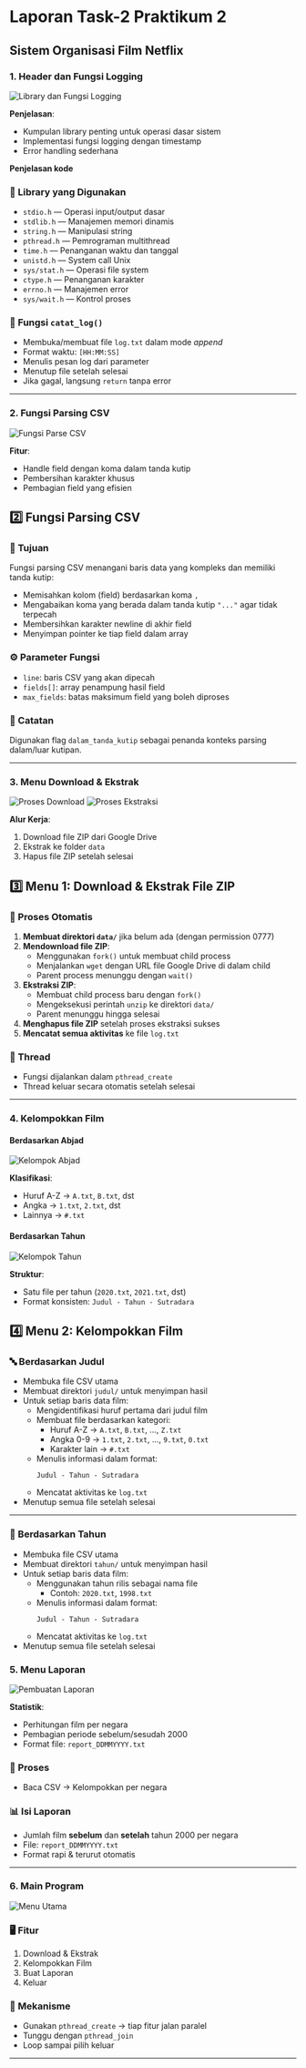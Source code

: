 # Laporan Task-2 Praktikum 2
## Sistem Organisasi Film Netflix

### 1. Header dan Fungsi Logging
![Library dan Fungsi Logging](foto_anthony/Screenshot%202025-04-30%20112438.png)

**Penjelasan**:
- Kumpulan library penting untuk operasi dasar sistem
- Implementasi fungsi logging dengan timestamp
- Error handling sederhana

**Penjelasan kode**
### 📁 Library yang Digunakan
- `stdio.h` — Operasi input/output dasar  
- `stdlib.h` — Manajemen memori dinamis  
- `string.h` — Manipulasi string  
- `pthread.h` — Pemrograman multithread  
- `time.h` — Penanganan waktu dan tanggal  
- `unistd.h` — System call Unix  
- `sys/stat.h` — Operasi file system  
- `ctype.h` — Penanganan karakter  
- `errno.h` — Manajemen error  
- `sys/wait.h` — Kontrol proses

### 📝 Fungsi `catat_log()`
- Membuka/membuat file `log.txt` dalam mode *append*
- Format waktu: `[HH:MM:SS]`
- Menulis pesan log dari parameter
- Menutup file setelah selesai
- Jika gagal, langsung `return` tanpa error

---

### 2. Fungsi Parsing CSV
![Fungsi Parse CSV](foto_anthony/Screenshot%202025-04-30%20112510.png)

**Fitur**:
- Handle field dengan koma dalam tanda kutip
- Pembersihan karakter khusus
- Pembagian field yang efisien

## 2️⃣ Fungsi Parsing CSV

### 🎯 Tujuan
Fungsi parsing CSV menangani baris data yang kompleks dan memiliki tanda kutip:

- Memisahkan kolom (field) berdasarkan koma `,`
- Mengabaikan koma yang berada dalam tanda kutip `"..."` agar tidak terpecah
- Membersihkan karakter newline di akhir field
- Menyimpan pointer ke tiap field dalam array

### ⚙️ Parameter Fungsi
- `line`: baris CSV yang akan dipecah
- `fields[]`: array penampung hasil field
- `max_fields`: batas maksimum field yang boleh diproses

### 📌 Catatan
Digunakan flag `dalam_tanda_kutip` sebagai penanda konteks parsing dalam/luar kutipan.

---

### 3. Menu Download & Ekstrak
![Proses Download](foto_anthony/Screenshot%202025-04-30%20112550.png)
![Proses Ekstraksi](foto_anthony/Screenshot%202025-04-30%20112618.png)

**Alur Kerja**:
1. Download file ZIP dari Google Drive
2. Ekstrak ke folder `data`
3. Hapus file ZIP setelah selesai

## 3️⃣ Menu 1: Download & Ekstrak File ZIP

### 🔧 Proses Otomatis
1. **Membuat direktori `data/`** jika belum ada (dengan permission 0777)
2. **Mendownload file ZIP**:
   - Menggunakan `fork()` untuk membuat child process
   - Menjalankan `wget` dengan URL file Google Drive di dalam child
   - Parent process menunggu dengan `wait()`
3. **Ekstraksi ZIP**:
   - Membuat child process baru dengan `fork()`
   - Mengeksekusi perintah `unzip` ke direktori `data/`
   - Parent menunggu hingga selesai
4. **Menghapus file ZIP** setelah proses ekstraksi sukses
5. **Mencatat semua aktivitas** ke file `log.txt`

### 🧵 Thread
- Fungsi dijalankan dalam `pthread_create`
- Thread keluar secara otomatis setelah selesai

---

### 4. Kelompokkan Film
#### Berdasarkan Abjad
![Kelompok Abjad](foto_anthony/Screenshot%202025-04-30%20112646.png)

**Klasifikasi**:
- Huruf A-Z → `A.txt`, `B.txt`, dst
- Angka → `1.txt`, `2.txt`, dst
- Lainnya → `#.txt`

#### Berdasarkan Tahun
![Kelompok Tahun](foto_anthony/Screenshot%202025-04-30%20112708.png)

**Struktur**:
- Satu file per tahun (`2020.txt`, `2021.txt`, dst)
- Format konsisten: `Judul - Tahun - Sutradara`

## 4️⃣ Menu 2: Kelompokkan Film

### 🔤 Berdasarkan Judul

- Membuka file CSV utama
- Membuat direktori `judul/` untuk menyimpan hasil
- Untuk setiap baris data film:
  - Mengidentifikasi huruf pertama dari judul film
  - Membuat file berdasarkan kategori:
    - Huruf A-Z → `A.txt`, `B.txt`, ..., `Z.txt`
    - Angka 0-9 → `1.txt`, `2.txt`, ..., `9.txt`, `0.txt`
    - Karakter lain → `#.txt`
  - Menulis informasi dalam format:
    ```
    Judul - Tahun - Sutradara
    ```
  - Mencatat aktivitas ke `log.txt`
- Menutup semua file setelah selesai

---

### 📅 Berdasarkan Tahun

- Membuka file CSV utama
- Membuat direktori `tahun/` untuk menyimpan hasil
- Untuk setiap baris data film:
  - Menggunakan tahun rilis sebagai nama file
    - Contoh: `2020.txt`, `1998.txt`
  - Menulis informasi dalam format:
    ```
    Judul - Tahun - Sutradara
    ```
  - Mencatat aktivitas ke `log.txt`
- Menutup semua file setelah selesai


### 5. Menu Laporan
![Pembuatan Laporan](foto_anthony/Screenshot%202025-04-30%20112730.png)

**Statistik**:
- Perhitungan film per negara
- Pembagian periode sebelum/sesudah 2000
- Format file: `report_DDMMYYYY.txt`

### 🧮 Proses
- Baca CSV → Kelompokkan per negara

### 📊 Isi Laporan
- Jumlah film **sebelum** dan **setelah** tahun 2000 per negara
- File: `report_DDMMYYYY.txt`
- Format rapi & terurut otomatis

---

### 6. Main Program
![Menu Utama](foto_anthony/Screenshot%202025-04-30%20120457.png)

### 🖥️ Fitur
1. Download & Ekstrak  
2. Kelompokkan Film  
3. Buat Laporan  
4. Keluar

### 🔄 Mekanisme
- Gunakan `pthread_create` → tiap fitur jalan paralel
- Tunggu dengan `pthread_join`
- Loop sampai pilih keluar

---
